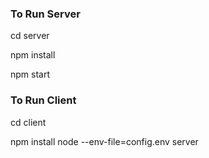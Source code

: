 ### To Run Server

cd server

npm install

npm start

### To Run Client

cd client

npm install
node --env-file=config.env server
